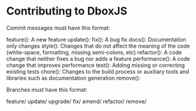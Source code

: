 # Contributing to DboxJS

Commit messages must have this format:

feature(): A new feature
update():
fix(): A bug fix
docs(): Documentation only changes
style(): Changes that do not affect the meaning of the code (white-space, formatting, missing semi-colons, etc)
refactor(): A code change that neither fixes a bug nor adds a feature
performance(): A code change that improves performance
test(): Adding missing or correcting existing tests
chore(): Changes to the build process or auxiliary tools and libraries such as documentation generation
remove():

Branches must have this format:

feature/
update/
upgrade/
fix/
amend/
refactor/
remove/
